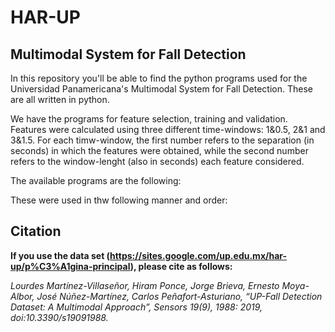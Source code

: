 # HAR-UP
## Multimodal System for Fall Detection

In this repository you'll be able to find the python programs used for the Universidad Panamericana's Multimodal System for Fall Detection.
 These are all written  in python.
 
We have the programs for feature selection, training and validation. Features were calculated using three different time-windows: 1&0.5, 2&1 and 3&1.5. For each timw-window, the first number refers to the separation (in seconds) in which the features were obtained, while the second number refers to the window-lenght (also in seconds) each feature considered.

The available programs are the following:


These were used in thw following manner and order:


## Citation

**If you use the data set (https://sites.google.com/up.edu.mx/har-up/p%C3%A1gina-principal), please cite as follows:**

*Lourdes Martínez-Villaseñor, Hiram Ponce, Jorge Brieva, Ernesto Moya-Albor, José Núñez-Martínez, Carlos Peñafort-Asturiano, “UP-Fall Detection Dataset: A Multimodal Approach”, Sensors 19(9), 1988: 2019, doi:10.3390/s19091988.*
